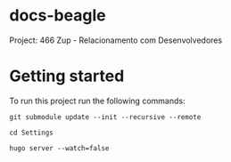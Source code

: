 # docs-beagle
Project: 466 Zup - Relacionamento com Desenvolvedores

# Getting started

To run this project run the following commands: 

`git submodule update --init --recursive --remote`

`cd Settings`

`hugo server --watch=false`
